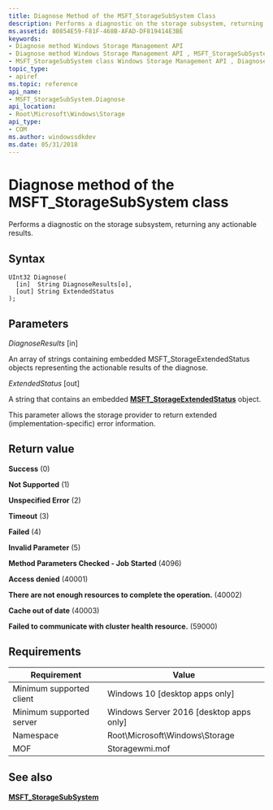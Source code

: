 ```yaml
---
title: Diagnose Method of the MSFT_StorageSubSystem Class
description: Performs a diagnostic on the storage subsystem, returning any actionable results.
ms.assetid: 80854E59-F81F-468B-AFAD-DF819414E3BE
keywords:
- Diagnose method Windows Storage Management API
- Diagnose method Windows Storage Management API , MSFT_StorageSubSystem class
- MSFT_StorageSubSystem class Windows Storage Management API , Diagnose method
topic_type:
- apiref
ms.topic: reference
api_name:
- MSFT_StorageSubSystem.Diagnose
api_location:
- Root\Microsoft\Windows\Storage
api_type:
- COM
ms.author: windowssdkdev
ms.date: 05/31/2018
---
```


# Diagnose method of the MSFT\_StorageSubSystem class

Performs a diagnostic on the storage subsystem, returning any actionable results.

## Syntax


```mof
UInt32 Diagnose(
  [in]  String DiagnoseResults[o],
  [out] String ExtendedStatus
);
```



## Parameters

 

*DiagnoseResults* \[in\]
 

An array of strings containing embedded MSFT\_StorageExtendedStatus objects representing the actionable results of the diagnose.

 

*ExtendedStatus* \[out\]
 

A string that contains an embedded [**MSFT\_StorageExtendedStatus**](msft-storageextendedstatus.md) object.

This parameter allows the storage provider to return extended (implementation-specific) error information.

 

## Return value

 

**Success** (0)
 

**Not Supported** (1)
 

**Unspecified Error** (2)
 

**Timeout** (3)
 

**Failed** (4)
 

**Invalid Parameter** (5)
 

**Method Parameters Checked - Job Started** (4096)
 

**Access denied** (40001)
 

**There are not enough resources to complete the operation.** (40002)
 

**Cache out of date** (40003)
 

**Failed to communicate with cluster health resource.** (59000)
 

## Requirements



| Requirement | Value |
|-------------------------------------|-------------------------------------------------------------------------------------------|
| Minimum supported client | Windows 10 \[desktop apps only\]                                               |
| Minimum supported server | Windows Server 2016 \[desktop apps only\]                                      |
| Namespace                | Root\\Microsoft\\Windows\\Storage                                              |
| MOF                      |  Storagewmi.mof  |



## See also

 

[**MSFT\_StorageSubSystem**](msft-storagesubsystem.md)
 

 

 





